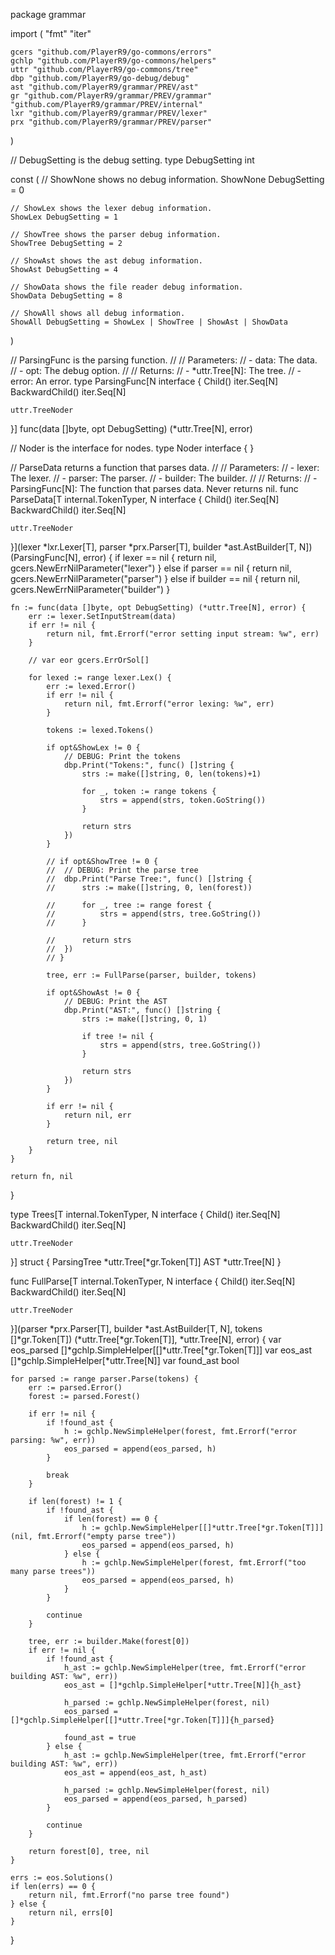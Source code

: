 package grammar

import (
	"fmt"
	"iter"

	gcers "github.com/PlayerR9/go-commons/errors"
	gchlp "github.com/PlayerR9/go-commons/helpers"
	uttr "github.com/PlayerR9/go-commons/tree"
	dbp "github.com/PlayerR9/go-debug/debug"
	ast "github.com/PlayerR9/grammar/PREV/ast"
	gr "github.com/PlayerR9/grammar/PREV/grammar"
	"github.com/PlayerR9/grammar/PREV/internal"
	lxr "github.com/PlayerR9/grammar/PREV/lexer"
	prx "github.com/PlayerR9/grammar/PREV/parser"
)

// DebugSetting is the debug setting.
type DebugSetting int

const (
	// ShowNone shows no debug information.
	ShowNone DebugSetting = 0

	// ShowLex shows the lexer debug information.
	ShowLex DebugSetting = 1

	// ShowTree shows the parser debug information.
	ShowTree DebugSetting = 2

	// ShowAst shows the ast debug information.
	ShowAst DebugSetting = 4

	// ShowData shows the file reader debug information.
	ShowData DebugSetting = 8

	// ShowAll shows all debug information.
	ShowAll DebugSetting = ShowLex | ShowTree | ShowAst | ShowData
)

// ParsingFunc is the parsing function.
//
// Parameters:
//   - data: The data.
//   - opt: The debug option.
//
// Returns:
//   - *uttr.Tree[N]: The tree.
//   - error: An error.
type ParsingFunc[N interface {
	Child() iter.Seq[N]
	BackwardChild() iter.Seq[N]

	uttr.TreeNoder
}] func(data []byte, opt DebugSetting) (*uttr.Tree[N], error)

// Noder is the interface for nodes.
type Noder interface {
}

// ParseData returns a function that parses data.
//
// Parameters:
//   - lexer: The lexer.
//   - parser: The parser.
//   - builder: The builder.
//
// Returns:
//   - ParsingFunc[N]: The function that parses data. Never returns nil.
func ParseData[T internal.TokenTyper, N interface {
	Child() iter.Seq[N]
	BackwardChild() iter.Seq[N]

	uttr.TreeNoder
}](lexer *lxr.Lexer[T], parser *prx.Parser[T], builder *ast.AstBuilder[T, N]) (ParsingFunc[N], error) {
	if lexer == nil {
		return nil, gcers.NewErrNilParameter("lexer")
	} else if parser == nil {
		return nil, gcers.NewErrNilParameter("parser")
	} else if builder == nil {
		return nil, gcers.NewErrNilParameter("builder")
	}

	fn := func(data []byte, opt DebugSetting) (*uttr.Tree[N], error) {
		err := lexer.SetInputStream(data)
		if err != nil {
			return nil, fmt.Errorf("error setting input stream: %w", err)
		}

		// var eor gcers.ErrOrSol[]

		for lexed := range lexer.Lex() {
			err := lexed.Error()
			if err != nil {
				return nil, fmt.Errorf("error lexing: %w", err)
			}

			tokens := lexed.Tokens()

			if opt&ShowLex != 0 {
				// DEBUG: Print the tokens
				dbp.Print("Tokens:", func() []string {
					strs := make([]string, 0, len(tokens)+1)

					for _, token := range tokens {
						strs = append(strs, token.GoString())
					}

					return strs
				})
			}

			// if opt&ShowTree != 0 {
			// 	// DEBUG: Print the parse tree
			// 	dbp.Print("Parse Tree:", func() []string {
			// 		strs := make([]string, 0, len(forest))

			// 		for _, tree := range forest {
			// 			strs = append(strs, tree.GoString())
			// 		}

			// 		return strs
			// 	})
			// }

			tree, err := FullParse(parser, builder, tokens)

			if opt&ShowAst != 0 {
				// DEBUG: Print the AST
				dbp.Print("AST:", func() []string {
					strs := make([]string, 0, 1)

					if tree != nil {
						strs = append(strs, tree.GoString())
					}

					return strs
				})
			}

			if err != nil {
				return nil, err
			}

			return tree, nil
		}
	}

	return fn, nil
}

type Trees[T internal.TokenTyper, N interface {
	Child() iter.Seq[N]
	BackwardChild() iter.Seq[N]

	uttr.TreeNoder
}] struct {
	ParsingTree *uttr.Tree[*gr.Token[T]]
	AST         *uttr.Tree[N]
}

func FullParse[T internal.TokenTyper, N interface {
	Child() iter.Seq[N]
	BackwardChild() iter.Seq[N]

	uttr.TreeNoder
}](parser *prx.Parser[T], builder *ast.AstBuilder[T, N], tokens []*gr.Token[T]) (*uttr.Tree[*gr.Token[T]], *uttr.Tree[N], error) {
	var eos_parsed []*gchlp.SimpleHelper[[]*uttr.Tree[*gr.Token[T]]]
	var eos_ast []*gchlp.SimpleHelper[*uttr.Tree[N]]
	var found_ast bool

	for parsed := range parser.Parse(tokens) {
		err := parsed.Error()
		forest := parsed.Forest()

		if err != nil {
			if !found_ast {
				h := gchlp.NewSimpleHelper(forest, fmt.Errorf("error parsing: %w", err))
				eos_parsed = append(eos_parsed, h)
			}

			break
		}

		if len(forest) != 1 {
			if !found_ast {
				if len(forest) == 0 {
					h := gchlp.NewSimpleHelper[[]*uttr.Tree[*gr.Token[T]]](nil, fmt.Errorf("empty parse tree"))
					eos_parsed = append(eos_parsed, h)
				} else {
					h := gchlp.NewSimpleHelper(forest, fmt.Errorf("too many parse trees"))
					eos_parsed = append(eos_parsed, h)
				}
			}

			continue
		}

		tree, err := builder.Make(forest[0])
		if err != nil {
			if !found_ast {
				h_ast := gchlp.NewSimpleHelper(tree, fmt.Errorf("error building AST: %w", err))
				eos_ast = []*gchlp.SimpleHelper[*uttr.Tree[N]]{h_ast}

				h_parsed := gchlp.NewSimpleHelper(forest, nil)
				eos_parsed = []*gchlp.SimpleHelper[[]*uttr.Tree[*gr.Token[T]]]{h_parsed}

				found_ast = true
			} else {
				h_ast := gchlp.NewSimpleHelper(tree, fmt.Errorf("error building AST: %w", err))
				eos_ast = append(eos_ast, h_ast)

				h_parsed := gchlp.NewSimpleHelper(forest, nil)
				eos_parsed = append(eos_parsed, h_parsed)
			}

			continue
		}

		return forest[0], tree, nil
	}

	errs := eos.Solutions()
	if len(errs) == 0 {
		return nil, fmt.Errorf("no parse tree found")
	} else {
		return nil, errs[0]
	}
}
